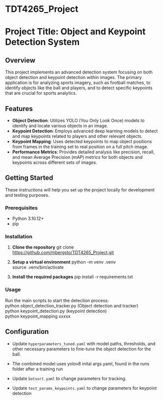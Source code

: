 # TDT4265_Project

# Project Title: Object and Keypoint Detection System

## Overview
This project implements an advanced detection system focusing on both object detection and keypoint detection within images. The primary application is for analyzing sports imagery, such as football matches, to identify objects like the ball and players, and to detect specific keypoints that are crucial for sports analytics.

## Features
- **Object Detection**: Utilizes YOLO (You Only Look Once) models to identify and locate various objects in an image.
- **Keypoint Detection**: Employs advanced deep learning models to detect and map keypoints related to players and other relevant objects.
- **Keypoint Mapping**: Uses detected keypoints to map object positions from frames in the training set to real position on a full pitch image.
- **Performance Metrics**: Provides detailed analysis like precision, recall, and mean Average Precision (mAP) metrics for both objects and keypoints across different sets of images.

## Getting Started
These instructions will help you set up the project locally for development and testing purposes.

### Prerequisites
- Python 3.10.12+
- pip

### Installation
1. **Clone the repository**
git clone https://github.com/mbergsto/TDT4265_Project.git


2. **Setup a virtual environment** 
python -m venv .venv\
source .venv/bin/activate


3. **Install the required packages**
pip install -r requirements.txt


### Usage
Run the main scripts to start the detection process:\
python object_detection_tracker.py (Object detection and tracker)\
python keypoint_detection.py (keypoint detection)\
python keypoint_mapping xxxxx


## Configuration
- Update `hyperparameters_tuned.yaml` with model paths, thresholds, and other necessary parameters to fine-tune the object detection for the ball.
- The combined model uses yolov8 inital args.yaml, found in the runs folder after a training run

- Update `botsort.yaml` to change parameters for tracking.

- Update `test_params_keypoints.yaml` to change parameters for keypoint detection

